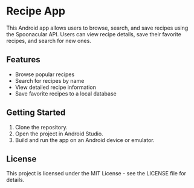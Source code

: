 # Recipe App

This Android app allows users to browse, search, and save recipes using the Spoonacular API. Users can view recipe details, save their favorite recipes, and search for new ones.

## Features

- Browse popular recipes
- Search for recipes by name
- View detailed recipe information
- Save favorite recipes to a local database

## Getting Started

1. Clone the repository.
2. Open the project in Android Studio.
3. Build and run the app on an Android device or emulator.

## License

This project is licensed under the MIT License - see the LICENSE file for details.
